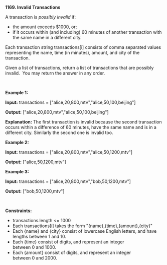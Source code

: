 **1169. Invalid Transactions**

A transaction is _possibly invalid_ if:

- the amount exceeds $1000, or;
- if it occurs within (and including) 60 minutes of another transaction with the same name in a different city.

Each transaction string transactions[i] consists of comma separated values representing the name, time (in minutes), amount, and city of the transaction.

Given a list of transactions, return a list of transactions that are possibly invalid.  You may return the answer in any order.

 

**Example 1:**

**Input:** transactions = ["alice,20,800,mtv","alice,50,100,beijing"]

**Output:** ["alice,20,800,mtv","alice,50,100,beijing"]

**Explanation:** The first transaction is invalid because the second transaction occurs within a difference of 60 minutes, have the same name and is in a different city. Similarly the second one is invalid too.

**Example 2:**

**Input:** transactions = ["alice,20,800,mtv","alice,50,1200,mtv"]

**Output:** ["alice,50,1200,mtv"]

**Example 3:**

**Input:** transactions = ["alice,20,800,mtv","bob,50,1200,mtv"]

**Output:** ["bob,50,1200,mtv"]

 

**Constraints:**

- transactions.length &lt;= 1000
- Each transactions[i] takes the form "{name},{time},{amount},{city}"
- Each {name} and {city} consist of lowercase English letters, and have lengths between 1 and 10.
- Each {time} consist of digits, and represent an integer between 0 and 1000.
- Each {amount} consist of digits, and represent an integer between 0 and 2000.
